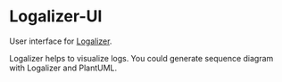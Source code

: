 # Logalizer-UI

User interface for [Logalizer](https://github.com/LogeshG5/Logalizer).

Logalizer helps to visualize logs. You could generate sequence diagram with Logalizer and PlantUML.
